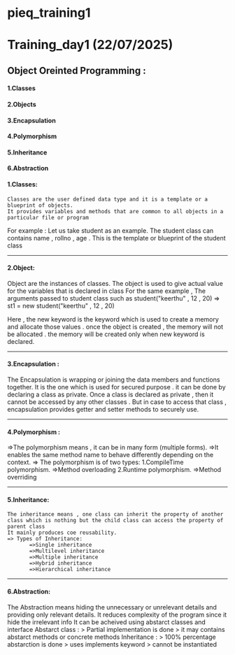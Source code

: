 # pieq_training1


# Training_day1 (22/07/2025)
## Object Oreinted Programming :

#### 1.Classes
#### 2.Objects
#### 3.Encapsulation
#### 4.Polymorphism
#### 5.Inheritance
#### 6.Abstraction

 #### 1.Classes:
 
    Classes are the user defined data type and it is a template or a blueprint of objects.
    It provides variables and methods that are common to all objects in a particular file or program
For example : Let us take student as an example.
The student class can contains name , rollno , age . This is the template or blueprint of the student class

_____________________________________________________________________________________________________________________________________________________________

#### 2.Object:

   Object are the instances of classes. The object is used to give actual value for the variables that is declared in class 
For the same example , The arguments passed to student class such as student("keerthu" , 12 , 20) 
=> st1 = new  student("keerthu" , 12 , 20) 

Here , the new keyword is the keyword which is used to create a memory and allocate those values .
once the object is created , the memory will not be allocated . the memory will be created only when new keyword is declared.

_________________________________________________________________________________________________________________________________________________________________

#### 3.Encapsulation :

   The Encapsulation is wrapping or joining the data members and functions together.
   It is the one which is used for secured purpose . it can be done by declaring a class as private.
   Once a class is declared as private , then it cannot be accessed by any other classes . 
   But in case to access that class , encapsulation provides getter and setter methods to securely use.

 _______________________________________________________________________________________________________________________________________________________________
  
#### 4.Polymorphism :

  =>The polymorphism means , it can be in many form (multiple forms).
  =>It enables the same method name to behave differently depending on the context.
  => The polymorphism is of two types:
          1.CompileTime polymorphism.
                      =>Method overloading
          2.Runtime polymorphism.
                      =>Method overriding

_________________________________________________________________________________________________________________________________________________________________                      

#### 5.Inheritance:

    The inheritance means , one class can inherit the property of another class which is nothing but the child class can access the property of parent class 
    It mainly produces coe reusability.
    => Types of Inheritance:
           =>Single inheritance
           =>Multilevel inheritance
           =>Multiple inheritance
           =>Hybrid inheritance
           =>Hierarchical inheritance

____________________________________________________________________________________________________________________________________________________________________

#### 6.Abstraction:
  The Abstraction means hiding the unnecessary or unrelevant details and providing only relevant details.
  It reduces complexity of the program since it hide the irrelevant info
  It can be acheived using abstarct classes and interface
  Abstarct class :
    > Partial implementation is done 
    > it may contains abstarct methods or concrete methods
  Inheritance :
    > 100% percentage abstarction is done
    > uses implements keyword
    > cannot be instantiated

